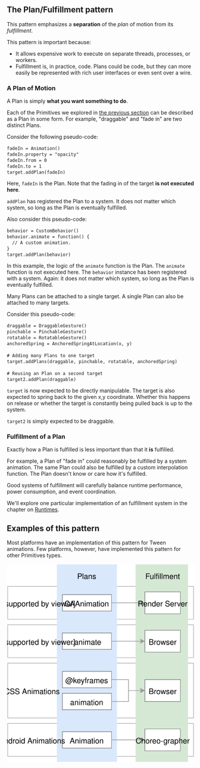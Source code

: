 ## The Plan/Fulfillment pattern

This pattern emphasizes a **separation** of the *plan* of motion from its *fulfillment*.

This pattern is important because:

- It allows expensive work to execute on separate threads, processes, or workers.
- Fulfillment is, in practice, code. Plans could be code, but they can more easily be represented with rich user interfaces or even sent over a wire.

### A Plan of Motion

A Plan is simply **what you want something to do**.

Each of the Primitives we explored in [the previous section](primitives.md) can be described as a Plan in some form. For example, "draggable" and "fade in" are two distinct Plans.

Consider the following pseudo-code:

    fadeIn = Animation()
    fadeIn.property = "opacity"
    fadeIn.from = 0
    fadeIn.to = 1
    target.addPlan(fadeIn)

Here, `fadeIn` is the Plan. Note that the fading in of the target **is not executed here**.

`addPlan` has registered the Plan to a system. It does not matter which system, so long as the Plan is eventually fulfilled.

Also consider this pseudo-code:

    behavior = CustomBehavior()
    behavior.animate = function() {
      // A custom animation.
    }
    target.addPlan(behavior)

In this example, the logic of the `animate` function is the Plan. The `animate` function is not executed here. The `behavior` instance has been registered with a system. Again: it does not matter which system, so long as the Plan is eventually fulfilled.

Many Plans can be attached to a single target. A single Plan can also be attached to many targets.

Consider this pseudo-code:

    draggable = DraggableGesture()
    pinchable = PinchableGesture()
    rotatable = RotatableGesture()
    anchoredSpring = AnchoredSpringAtLocation(x, y)
    
    # Adding many Plans to one target
    target.addPlans(draggable, pinchable, rotatable, anchoredSpring)
    
    # Reusing an Plan on a second target
    target2.addPlan(draggable)

`target` is now expected to be directly manipulable. The target is also expected to spring back to the given x,y coordinate. Whether this happens on release or whether the target is constantly being pulled back is up to the system.

`target2` is simply expected to be draggable.

### Fulfillment of a Plan

Exactly how a Plan is fulfilled is less important than that it **is** fulfilled.

For example, a Plan of "fade in" could reasonably be fulfilled by a system animation. The same Plan could also be fulfilled by a custom interpolation function.  The Plan doesn't know or care how it's fulfilled.

Good systems of fulfillment will carefully balance runtime performance, power consumption, and event coordination.

We'll explore one particular implementation of an fulfillment system in the chapter on [Runtimes](runtimes.md).

## Examples of this pattern

Most platforms have an implementation of this pattern for Tween animations. Few platforms, however, have implemented this pattern for other Primitives types.

![](../../_assets/PatternMatches.svg)